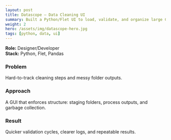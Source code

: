 ```yaml
---
layout: post
title: Datascope — Data Cleaning UI
summary: Built a Python/Flet UI to load, validate, and organize large CSVs with chunked workflows.
weight: 2
hero: /assets/img/datascope-hero.jpg
tags: [python, data, ui]
---
```


**Role:** Designer/Developer  
**Stack:** Python, Flet, Pandas

### Problem
Hard-to-track cleaning steps and messy folder outputs.

### Approach
A GUI that enforces structure: staging folders, process outputs, and garbage collection.

### Result
Quicker validation cycles, clearer logs, and repeatable results.
